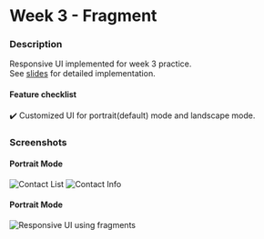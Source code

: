 # Week 3 - Fragment
### Description
Responsive UI implemented for week 3 practice.  
See [slides](https://launchertrainingcourse.github.io/launcher-tutorial-app/docs/launcher-training-course-week-3-fragments.pdf) for detailed implementation.  

#### Feature checklist  
:heavy_check_mark: Customized UI for portrait(default) mode and landscape mode.

### Screenshots
#### Portrait Mode
![Contact List](http://i.imgur.com/aRBrmiR.jpg)
![Contact Info](http://i.imgur.com/0kjZzU0.jpg)

#### Portrait Mode
![Responsive UI using fragments](http://i.imgur.com/hchxGu7.jpg)
